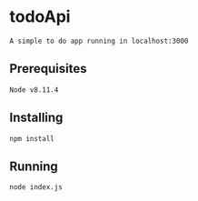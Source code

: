 # todoApi

    A simple to do app running in localhost:3000

## Prerequisites

    Node v8.11.4

## Installing

    npm install

## Running

    node index.js